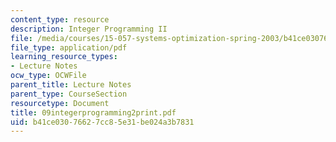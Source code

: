 ```yaml
---
content_type: resource
description: Integer Programming II
file: /media/courses/15-057-systems-optimization-spring-2003/b41ce03076627cc85e31be024a3b7831_09integerprogramming2print.pdf
file_type: application/pdf
learning_resource_types:
- Lecture Notes
ocw_type: OCWFile
parent_title: Lecture Notes
parent_type: CourseSection
resourcetype: Document
title: 09integerprogramming2print.pdf
uid: b41ce030-7662-7cc8-5e31-be024a3b7831
---
```

